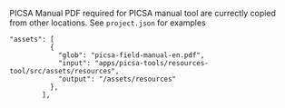 PICSA Manual PDF required for PICSA manual tool are currectly copied from other locations.
See `project.json` for examples

```
"assets": [
          {
            "glob": "picsa-field-manual-en.pdf",
            "input": "apps/picsa-tools/resources-tool/src/assets/resources",
            "output": "/assets/resources"
          },
        ],
```
